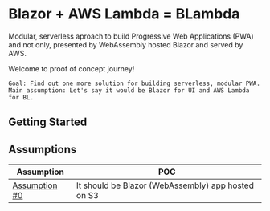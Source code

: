 # Blazor + AWS Lambda = BLambda

Modular, serverless aproach to build Progressive Web Applications (PWA) and not only, presented by WebAssembly hosted Blazor and served by AWS.

Welcome to proof of concept journey! 

```
Goal: Find out one more solution for building serverless, modular PWA.
Main assumption: Let's say it would be Blazor for UI and AWS Lambda for BL.
```

## Getting Started



## Assumptions

| Assumption | POC |
| ----- | ---- |
| [Assumption #0](/docs/00-host-blazor-on-s3.md) | It should be Blazor (WebAssembly) app hosted on S3 |
